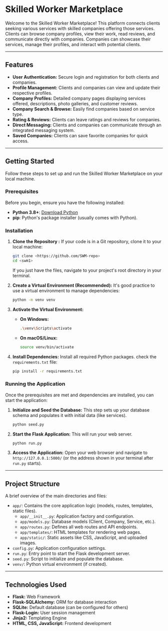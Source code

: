 # Skilled Worker Marketplace

Welcome to the Skilled Worker Marketplace! This platform connects clients seeking various services with skilled companies offering those services. Clients can browse company profiles, view their work, read reviews, and communicate directly with companies. Companies can showcase their services, manage their profiles, and interact with potential clients.

---

## Features

* **User Authentication:** Secure login and registration for both clients and companies.
* **Profile Management:** Clients and companies can view and update their respective profiles.
* **Company Profiles:** Detailed company pages displaying services offered, descriptions, photo galleries, and customer reviews.
* **Company Search & Browse:** Easily find companies based on service type.
* **Rating & Reviews:** Clients can leave ratings and reviews for companies.
* **Direct Messaging:** Clients and companies can communicate through an integrated messaging system.
* **Saved Companies:** Clients can save favorite companies for quick access.

---

## Getting Started

Follow these steps to set up and run the Skilled Worker Marketplace on your local machine.

### Prerequisites

Before you begin, ensure you have the following installed:

* **Python 3.8+**: [Download Python](https://www.python.org/downloads/)
* **pip**: Python's package installer (usually comes with Python).

### Installation

1.  **Clone the Repository :**
    If your code is in a Git repository, clone it to your local machine:
    ```bash
    git clone <https://github.com/SWM-repo>
    cd <swm1>
    ```
    If you just have the files, navigate to your project's root directory in your terminal.

2.  **Create a Virtual Environment (Recommended):**
    It's good practice to use a virtual environment to manage dependencies:
    ```bash
    python -m venv venv
    ```

3.  **Activate the Virtual Environment:**
    * **On Windows:**
        ```bash
        .\venv\Scripts\activate
        ```
    * **On macOS/Linux:**
        ```bash
        source venv/bin/activate
        ```

4.  **Install Dependencies:**
    Install all required Python packages. check the  `requirements.txt` file:
    ```bash
    pip install -r requirements.txt
    ```
    

### Running the Application

Once the prerequisites are met and dependencies are installed, you can start the application:

1.  **Initialize and Seed the Database:**
    This step sets up your database schema and populates it with initial data (like services).
    ```bash
    python seed.py
    ```

2.  **Start the Flask Application:**
    This will run your web server.
    ```bash
    python run.py
    ```

3.  **Access the Application:**
    Open your web browser and navigate to `http://127.0.0.1:5000/` (or the address shown in your terminal after `run.py` starts).

---

## Project Structure 

A brief overview of the main directories and files:

* `app/`: Contains the core application logic (models, routes, templates, static files).
    * `app/__init__.py`: Application factory and configuration.
    * `app/models.py`: Database models (Client, Company, Service, etc.).
    * `app/routes.py`: Defines all web routes and API endpoints.
    * `app/templates/`: HTML templates for rendering web pages.
    * `app/static/`: Static assets like CSS, JavaScript, and uploaded images.
* `config.py`: Application configuration settings.
* `run.py`: Entry point to start the Flask development server.
* `seed.py`: Script to initialize and populate the database.
* `venv/`: Python virtual environment (if created).

---

## Technologies Used

* **Flask:** Web Framework
* **Flask-SQLAlchemy:** ORM for database interaction
* **SQLite:** Default database (can be configured for others)
* **Flask-Login:** User session management
* **Jinja2:** Templating Engine
* **HTML, CSS, JavaScript:** Frontend development
